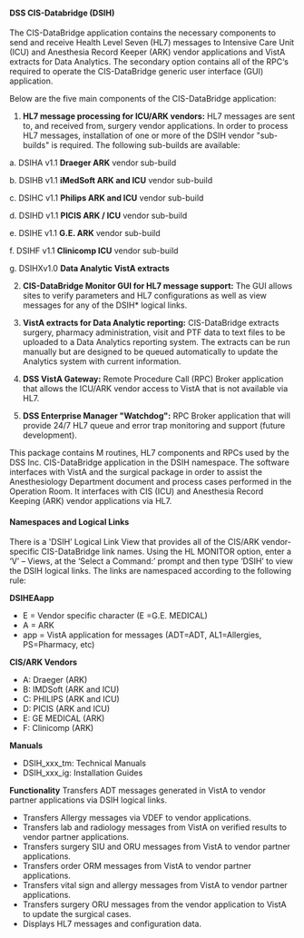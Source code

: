 #### DSS CIS-Databridge (DSIH)

The CIS-DataBridge application contains the necessary components to send and receive Health Level Seven (HL7) messages to Intensive Care Unit (ICU) and Anesthesia Record Keeper (ARK) vendor applications and VistA extracts for Data Analytics. The secondary option contains all of the RPC‘s required to operate the CIS-DataBridge generic user interface (GUI) application.

Below are the five main components of the CIS-DataBridge application:

1. **HL7 message processing for ICU/ARK vendors:** HL7 messages are sent to, and received from, surgery vendor applications. In order to process HL7 messages, installation of one or more of the DSIH vendor "sub-builds" is required. The following sub-builds are available:

a. DSIHA v1.1 **Draeger ARK** vendor sub-build

b. DSIHB v1.1  **iMedSoft ARK and ICU** vendor sub-build

c. DSIHC v1.1 **Philips ARK and ICU** vendor sub-build

d. DSIHD v1.1 **PICIS ARK / ICU** vendor sub-build

e. DSIHE v1.1 **G.E. ARK** vendor sub-build

f. DSIHF v1.1 **Clinicomp ICU** vendor sub-build

g. DSIHXv1.0 **Data Analytic VistA extracts**

2. **CIS-DataBridge Monitor GUI for HL7 message support:** The GUI allows sites to verify parameters and HL7 configurations as well as view messages for any of the DSIH* logical links.

3. **VistA extracts for Data Analytic reporting:** CIS-DataBridge extracts surgery, pharmacy administration, visit and PTF data to text files to be uploaded to a Data Analytics reporting system. The extracts can be run manually but are designed to be queued automatically to update the Analytics system with current information.

4. **DSS VistA Gateway:** Remote Procedure Call (RPC) Broker application that allows the ICU/ARK vendor access to VistA that is not available via HL7.

5. **DSS Enterprise Manager "Watchdog":** RPC Broker application that will provide 24/7 HL7 queue and error trap monitoring and support (future development).


This package contains M routines, HL7 components and RPCs used by the DSS Inc. CIS-DataBridge application in the DSIH namespace. The software interfaces with VistA and the surgical package in order to assist the Anesthesiology Department document and process cases performed in the Operation Room. It interfaces with CIS (ICU) and Anesthesia Record Keeping (ARK) vendor applications via HL7.

#### Namespaces  and Logical Links
There is a 'DSIH’ Logical Link View that provides all of the CIS/ARK vendor-specific CIS-DataBridge link names. Using the HL MONITOR option, enter a ‘V’ – Views, at the ‘Select a Command:’ prompt and then type ‘DSIH’ to view the DSIH logical links. The links are namespaced according to the following rule:

**DSIHEAapp**
* E = Vendor specific character (E =G.E. MEDICAL)
* A = ARK
* app = VistA application for messages (ADT=ADT, AL1=Allergies, PS=Pharmacy, etc)

**CIS/ARK Vendors**
* A: Draeger  (ARK)
* B: IMDSoft  (ARK and ICU)
* C: PHILIPS (ARK and ICU)
* D: PICIS (ARK and ICU)
* E: GE MEDICAL (ARK)
* F: Clinicomp (ARK)

**Manuals**
* DSIH_xxx_tm: Technical Manuals
* DSIH_xxx_ig: Installation Guides

**Functionality**
Transfers ADT messages generated in VistA to vendor partner applications via DSIH logical links.

* Transfers Allergy messages via VDEF to vendor applications.
* Transfers lab and radiology messages from VistA on verified results to vendor partner applications.
* Transfers surgery SIU and ORU messages from VistA to vendor partner applications.
* Transfers order ORM messages from VistA to vendor partner applications.
* Transfers vital sign and allergy messages from VistA to vendor partner applications.
* Transfers surgery ORU messages from the vendor application to VistA to update the surgical cases.
* Displays HL7 messages and configuration data.
